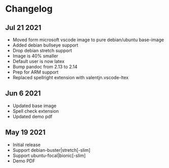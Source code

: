 # Changelog

##  Jul 21 2021
 * Moved form microsoft vscode image to pure debian/ubuntu base-image
 * Added debian bullseye support
 * Drop debian stretch support
 * Image is 40% smaller
 * Default user is now latex
 * Bump pandoc from 2.13 to 2.14
 * Prep for ARM support
 * Replaced spellright extension with valentjn.vscode-ltex


##  Jun 6 2021
 * Updated base image
 * Spell check extension
 * Updated demo pdf


## May 19 2021
 * Initial release
 * Support debian-buster|stretch[-slim]
 * Support ubuntu-focal|bionic[-slim]
 * Demo PDF